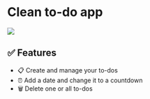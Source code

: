 # Clean to-do app

<img src="https://raw.githubusercontent.com/josua-clp/josua-clp.github.io/main/img/Bildschirmfoto%202024-03-06%20um%2012.45.32.png">


## ✅ Features

- 📋 Create and manage your to-dos
- ⏰ Add a date and change it to a countdown
- 🗑️ Delete one or all to-dos

